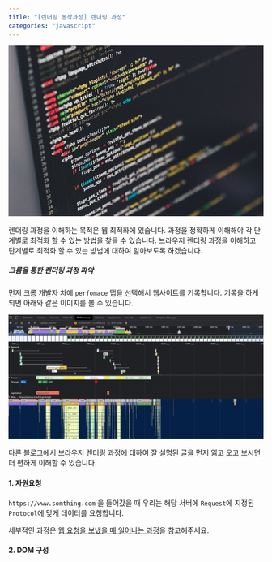 ```yaml
---
title: "[렌더링 동작과정] 렌더링 과정"
categories: "javascript"
---
```


![img](/assets/imgs/post/javascript/rendering-01/programming_image.jpg)

렌더링 과정을 이해하는 목적은 웹 최적화에 있습니다. 과정을 정확하게 이해해야 각 단계별로 최적화 할 수 있는 방법을 찾을 수 있습니다. 브라우저 렌더링 과정을 이해하고 단계별로 최적화 할 수 있는 방법에 대하여 알아보도록 하겠습니다.

##### 크롬을 통한 렌더링 과정 파악

먼저 크롬 개발자 차에 `perfomace` 탭을 선택해서 웹사이트를 기록합니다. 기록을 하게 되면 아래와 같은 이미지를 볼 수 있습니다.

![img](/assets/imgs/post/javascript/rendering-01/performance.png)

다른 블로그에서 브라우저 렌더링 과정에 대하여 잘 설명된 글을 먼저 읽고 오고 보시면 더 편하게 이해할 수 있습니다.

#### 1. 자원요청

`https://www.somthing.com` 을 들어갔을 때 우리는 해당 서버에 `Request`에 지정된 `Protocol`에 맞게 데이터를 요청합니다.

세부적인 과정은 [웹 요청을 보냈을 때 일어나는 과정](/network/network-request)을 참고해주세요.

#### 2. DOM 구성
